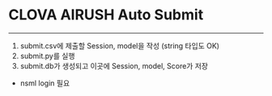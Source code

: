 # CLOVA AIRUSH Auto Submit
***
1. submit.csv에 제출할 Session, model을 작성 (string 타입도 OK)
2. submit.py를 실행
3. submit.db가 생성되고 이곳에 Session, model, Score가 저장

* nsml login 필요